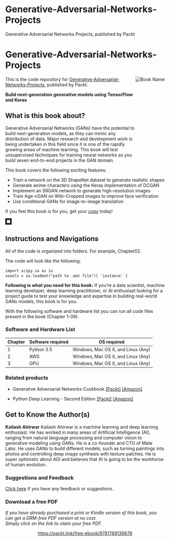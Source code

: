 


# Generative-Adversarial-Networks-Projects
Generative Adversarial Networks Projects, published by Packt
# Generative-Adversarial-Networks-Projects

<a href="https://www.packtpub.com/big-data-and-business-intelligence/generative-adversarial-networks-projects?utm_source=github&utm_medium=repository&utm_campaign=9781789136678"><img src="https://d255esdrn735hr.cloudfront.net/sites/default/files/imagecache/ppv4_main_book_cover/9781789136678_cover.png" alt="Book Name" height="256px" align="right"></a>

This is the code repository for [Generative-Adversarial-Networks-Projects](https://www.packtpub.com/big-data-and-business-intelligence/generative-adversarial-networks-projects?utm_source=github&utm_medium=repository&utm_campaign=9781789136678), published by Packt.

**Build next-generation generative models using TensorFlow and Keras**

## What is this book about?
Generative Adversarial Networks (GANs) have the potential to build next-generation models, as they can mimic any distribution of data. Major research and development work is being undertaken in this field since it is one of the rapidly growing areas of machine learning. This book will test unsupervised techniques for training neural networks as you build seven end-to-end projects in the GAN domain.

This book covers the following exciting features:
* Train a network on the 3D ShapeNet dataset to generate realistic shapes
* Generate anime characters using the Keras implementation of DCGAN
* Implement an SRGAN network to generate high-resolution images
* Train Age-cGAN on Wiki-Cropped images to improve face verification
* Use conditional GANs for image-to-image translation

If you feel this book is for you, get your [copy](https://www.amazon.com/dp/10DigitISBN) today!

<a href="https://www.packtpub.com/?utm_source=github&utm_medium=banner&utm_campaign=GitHubBanner"><img src="https://raw.githubusercontent.com/PacktPublishing/GitHub/master/GitHub.png" 
alt="https://www.packtpub.com/" border="5" /></a>


## Instructions and Navigations
All of the code is organized into folders. For example, Chapter02.

The code will look like the following:
```
import scipy.io as io
voxels = io.loadmat("path to .mat file")[ 'instance' ]
```

**Following is what you need for this book:**
If you’re a data scientist, machine learning developer, deep learning practitioner, or AI enthusiast looking for a project guide to test your knowledge and expertise in building real-world GANs models, this book is for you.

With the following software and hardware list you can run all code files present in the book (Chapter 1-09).

### Software and Hardware List

| Chapter  | Software required                   | OS required                        |
| -------- | ------------------------------------| -----------------------------------|
| 1        | Python 3.5                          | Windows, Mac OS X, and Linux (Any) |
| 2        | AWS                                 | Windows, Mac OS X, and Linux (Any) |
| 3        | GPU                                 | Windows, Mac OS X, and Linux (Any) |



### Related products <Other books you may enjoy>
* Generative Adversarial Networks Cookbook [[Packt]](https://www.packtpub.com/big-data-and-business-intelligence/generative-adversarial-networks-cookbook?utm_source=github&utm_medium=repository&utm_campaign=9781789139907) [[Amazon]](https://www.amazon.com/dp/1789139902)

* Python Deep Learning - Second Edition [[Packt]](https://www.packtpub.com/big-data-and-business-intelligence/python-deep-learning-second-edition?utm_source=github&utm_medium=repository&utm_campaign=9781789348460) [[Amazon]](https://www.amazon.com/dp/1789348463)

## Get to Know the Author(s)
**Kailash Ahirwar**
Kailash Ahirwar is a machine learning and deep learning enthusiast. He has worked in many areas of Artificial Intelligence (AI), ranging from natural language processing and computer vision to generative modeling using GANs. He is a co-founder and CTO of Mate Labs. He uses GANs to build different models, such as turning paintings into photos and controlling deep image synthesis with texture patches. He is super optimistic about AGI and believes that AI is going to be the workhorse of human evolution.



### Suggestions and Feedback
[Click here](https://docs.google.com/forms/d/e/1FAIpQLSdy7dATC6QmEL81FIUuymZ0Wy9vH1jHkvpY57OiMeKGqib_Ow/viewform) if you have any feedback or suggestions.
### Download a free PDF

 <i>If you have already purchased a print or Kindle version of this book, you can get a DRM-free PDF version at no cost.<br>Simply click on the link to claim your free PDF.</i>
<p align="center"> <a href="https://packt.link/free-ebook/9781789136678">https://packt.link/free-ebook/9781789136678 </a> </p>
